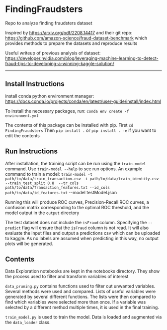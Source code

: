 # FindingFraudsters
Repo to analyze finding fraudsters dataset

Inspired by https://arxiv.org/pdf/2208.14417 and their git repo: https://github.com/amazon-science/fraud-dataset-benchmark which provides methods to prepare the datasets and reproduce results

Useful writeup of previous analysis of dataset: https://developer.nvidia.com/blog/leveraging-machine-learning-to-detect-fraud-tips-to-developing-a-winning-kaggle-solution/

---
## Install Instructions
install conda python environment manager: https://docs.conda.io/projects/conda/en/latest/user-guide/install/index.html

To install the necessary packages, run: `conda env create -f environment.yml`

The contents of this package can be installed with pip. 
First `cd FindingFraudsters`
Then `pip install .` or `pip install . -e` if you want to edit the contents

## Run Instructions
After installation, the training script can be run using the `train-model` command. Use `train-model --help` to see run options.
An example command to train a model:
`train-model -t path/to/data/train_transaction.csv -i path/to/data/train_identity.csv  --train_test_split 0.8  --tr_cols path/to/data/Transaction_features.txt --id_cols path/to/data/id_features.txt` --model testModel.json

Running this will produce ROC curves, Precision-Recall ROC curves, a confusion matrix corresponding to the optimal ROC threshold, and the model output in the `output` directory

The test dataset does not include the `isFraud` column. Specifying the `--predict` flag will ensure that the `isFraud` column is not read. It will also evaluate the input files and output a predictions csv which can be uploaded to kaggle. As no labels are assumed when predicting in this way, no output plots will be generated.

## Contents
Data Exploration notebooks are kept in the notebooks directory. They show the process used to filter and transform variables of interest

`data_pruning.py` contains functions used to filter out unwanted variables. Several methods were used and compared. Lists of useful variables were generated by several different functions. The lists were then compared to find which variables were selected more than once. If a variable was selected by a different method multiple times, it is used in the final training.

`train_model.py` is used to train the model. Data is loaded and augmented via the `data_loader` class. 